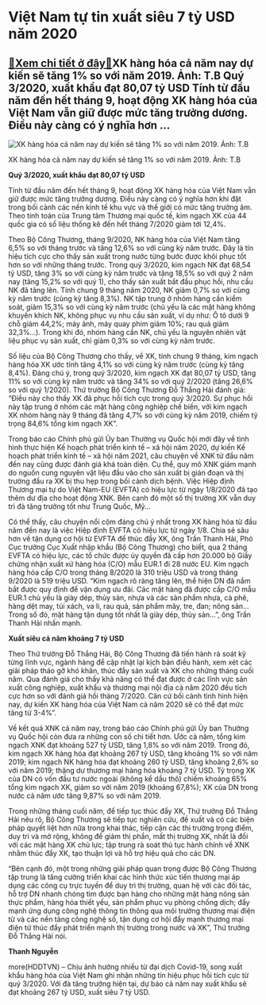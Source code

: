 Việt Nam tự tin xuất siêu 7 tỷ USD năm 2020
===========================================

[:gift:Xem chi tiết ở đây:gift:](https://hddtvn.com/viet-nam-tu-tin-xuat-sieu-7-ty-usd-nam-2020/)XK hàng hóa cả năm nay dự kiến sẽ tăng 1% so với năm 2019. Ảnh: T.B Quý 3/2020, xuất khẩu đạt 80,07 tỷ USD Tính từ đầu năm đến hết tháng 9, hoạt động XK hàng hóa của Việt Nam vẫn giữ được mức tăng trưởng dương. Điều này càng có ý nghĩa hơn …
-------------------------------------------------------------------------------------------------------------------------------------------------------------------------------------------------------------------------------------------------





![XK hàng hóa cả năm nay dự kiến sẽ tăng 1% so với năm 2019. 	Ảnh: T.B](https://haiquanonline.com.vn/stores/news_dataimages/hoannm/102020/22/16/in_article/3452_11-2516_1585646556468.jpg?rt=20201022163454 "XK hàng hóa cả năm nay dự kiến sẽ tăng 1% so với năm 2019. 	Ảnh: T.B")


XK hàng hóa cả năm nay dự kiến sẽ tăng 1% so với năm 2019. Ảnh: T.B



**Quý 3/2020, xuất khẩu đạt 80,07 tỷ USD**


Tính từ đầu năm đến hết tháng 9, hoạt động XK hàng hóa của Việt Nam vẫn giữ được mức tăng trưởng dương. Điều này càng có ý nghĩa hơn khi đặt trong bối cảnh các nền kinh tế khu vực và thế giới có mức tăng trưởng âm. Theo tính toán của Trung tâm Thương mại quốc tế, kim ngạch XK của 44 quốc gia có số liệu thống kê đến hết tháng 7/2020 giảm tới 12,4%.





Theo Bộ Công Thương, tháng 9/2020, NK hàng hóa của Việt Nam tăng 6,5% so với tháng trước và tăng 12,6% so với cùng kỳ năm trước. Đây là tín hiệu tích cực cho thấy sản xuất trong nước từng bước được khôi phục tốt hơn so với những tháng trước. Trong quý 3/2020, kim ngạch NK đạt 68,54 tỷ USD, tăng 3% so với cùng kỳ năm trước và tăng 18,5% so với quý 2 năm nay (tăng 15,2% so với quý 1), cho thấy sản xuất bắt đầu phục hồi, nhu cầu NK đã tăng lên. 
Tính chung 9 tháng năm 2020, NK giảm 0,7% so với cùng kỳ năm trước (cùng kỳ tăng 8,3%). NK tập trung ở nhóm hàng cần kiểm soát, giảm 15,3% so với cùng kỳ năm trước (chủ yếu là các mặt hàng không khuyến khích NK, không phục vụ nhu cầu sản xuất, ví dụ như: Ô tô dưới 9 chỗ giảm 44,2%; máy ảnh, máy quay phim giảm 10%; rau quả giảm 32,3%…). Trong khi đó, nhóm hàng cần NK, chủ yếu là nguyên nhiên vật liệu phục vụ sản xuất, chỉ giảm 0,3% so với cùng kỳ năm trước.






Số liệu của Bộ Công Thương cho thấy, về XK, tính chung 9 tháng, kim ngạch hàng hóa XK ước tính tăng 4,1% so với cùng kỳ năm trước (cùng kỳ tăng 8,4%). Đáng chú ý, trong quý 3/2020, kim ngạch XK đạt 80,07 tỷ USD, tăng 11% so với cùng kỳ năm trước và tăng 34% so với quý 2/2020 (tăng 26,6% so với quý 1/2020). Thứ trưởng Bộ Công Thương Đỗ Thắng Hải đánh giá: “Điều này cho thấy XK đã phục hồi tích cực trong quý 3/2020. Sự phục hồi này tập trung ở nhóm các mặt hàng công nghiệp chế biến, với kim ngạch XK nhóm hàng này 9 tháng đã tăng 4,7% so với cùng kỳ năm 2019, chiếm tỷ trọng 84,6% tổng kim ngạch XK”.


Trong báo cáo Chính phủ gửi Ủy ban Thường vụ Quốc hội mới đây về tình hình thực hiện Kế hoạch phát triển kinh tế – xã hội năm 2020, dự kiến Kế hoạch phát triển kinh tế – xã hội năm 2021, câu chuyện về XNK từ đầu năm đến nay cũng được đánh giá khá toàn diện. Cụ thể, quy mô XNK giảm mạnh do nguồn cung nguyên vật liệu đầu vào cho sản xuất bị gián đoạn và thị trường đầu ra XK bị thu hẹp trong bối cảnh dịch bệnh. Việc Hiệp định Thương mại tự do Việt Nam-EU (EVFTA) có hiệu lực từ ngày 1/8/2020 đã tạo thêm dư địa cho hoạt động XNK. Bên cạnh đó một số thị trường XK vẫn duy trì đà tăng trưởng tốt như Trung Quốc, Mỹ…


Có thể thấy, câu chuyện nổi cộm đáng chú ý nhất trong XK hàng hóa từ đầu năm đến nay là việc Hiệp định EVFTA có hiệu lực từ ngày 1/8. Chia sẻ sâu hơn về tận dụng cơ hội từ EVFTA để thúc đẩy XK, ông Trần Thanh Hải, Phó Cục trưởng Cục Xuất nhập khẩu (Bộ Công Thương) cho biết, qua 2 tháng EVFTA có hiệu lực, các tổ chức được ủy quyền đã cấp hơn 20.000 bộ Giấy chứng nhận xuất xứ hàng hóa (C/O) mẫu EUR.1 đi 28 nước EU. Kim ngạch hàng hóa cấp C/O trong tháng 8/2020 là 310 triệu USD và trong tháng 9/2020 là 519 triệu USD. “Kim ngạch rõ ràng tăng lên, thể hiện DN đã nắm bắt được quy định để vận dụng ưu đãi. Các mặt hàng đã được cấp C/O mẫu EUR.1 chủ yếu là giày dép, thủy sản, nhựa và các sản phẩm nhựa, cà phê, hàng dệt may, túi xách, va li, rau quả, sản phẩm mây, tre, đan; nông sản… Trong số đó, mặt hàng tận dụng tốt nhất là giày dép, thủy sản…”, ông Trần Thanh Hải nhấn mạnh.


**Xuất siêu cả năm khoảng 7 tỷ USD**


Theo Thứ trưởng Đỗ Thắng Hải, Bộ Công Thương đã tiến hành rà soát kỹ từng lĩnh vực, ngành hàng để cập nhật lại kịch bản điều hành, xem xét các giải pháp tháo gỡ khó khăn, thúc đẩy sản xuất và XK cho những tháng cuối năm. Qua đánh giá cho thấy khả năng có thể đạt được ở các lĩnh vực sản xuất công nghiệp, xuất khẩu và thương mại nội địa cả năm 2020 đều tích cực hơn so với đánh giá hồi tháng 7/2020. Căn cứ bối cảnh tình hình hiện nay, dự kiến XK hàng hóa của Việt Nam cả năm 2020 sẽ có thể đạt mức tăng từ 3-4%”.


Về kết quả XNK cả năm nay, trong báo cáo Chính phủ gửi Ủy ban Thường vụ Quốc hội còn đưa ra những con số chi tiết hơn. Ước cả năm, tổng kim ngạch XNK đạt khoảng 527 tỷ USD, tăng 1,8% so với năm 2019. Trong đó, kim ngạch XK hàng hóa đạt khoảng 267 tỷ USD, tăng khoảng 1% so với năm 2019; kim ngạch NK hàng hóa đạt khoảng 260 tỷ USD, tăng khoảng 2,6% so với năm 2019; thặng dư thương mại hàng hóa khoảng 7 tỷ USD. Tỷ trọng XK của DN có vốn đầu tư nước ngoài (không kể dầu thô) chiếm khoảng 65% tổng kim ngạch XK, giảm so với năm 2019 (khoảng 67,8%); XK của DN trong nước cả năm ước tăng 9,87% so với năm 2019.


Trong những tháng cuối năm, để tiếp tục thúc đẩy XK, Thứ trưởng Đỗ Thắng Hải nêu rõ, Bộ Công Thương sẽ tiếp tục nghiên cứu, đề xuất và có các biện pháp quyết liệt hơn nữa trong khai thác, tiếp cận các thị trường trọng điểm, duy trì và mở rộng, không để giảm thị phần, mất thị trường XK, nhất là đối với các mặt hàng XK chủ lực; tập trung rà soát thủ tục hành chính về XNK nhằm thúc đẩy XK, tạo thuận lợi và hỗ trợ hiệu quả cho các DN.


“Bên cạnh đó, một trong những giải pháp quan trọng được Bộ Công Thương tập trung là tăng cường triển khai các hình thức xúc tiến thương mại áp dụng các công cụ trực tuyến để duy trì thị trường, quan hệ với các đối tác, hỗ trợ DN nhanh chóng tìm được bạn hàng cho những mặt hàng nông sản thực phẩm, hàng hóa thiết yếu, sản phẩm phục vụ phòng chống dịch; đẩy mạnh ứng dụng công nghệ thông tin thông qua môi trường thương mại điện tử và các nền tảng công nghệ số, tận dụng cơ hội đẩy mạnh thương mại điện tử thúc đẩy phát triển mạnh thị trường trong nước và XK”, Thứ trưởng Đỗ Thắng Hải nói.




**Thanh Nguyễn**



more(HDDTVN) – Chịu ảnh hưởng nhiều từ đại dịch Covid-19, song xuất khẩu hàng hóa của Việt Nam ghi nhận những tín hiệu phục hồi tích cực từ quý 3/2020. Với đà tăng trưởng hiện tại, dự báo cả năm nay xuất khẩu sẽ đạt khoảng 267 tỷ USD, xuất siêu 7 tỷ USD.

